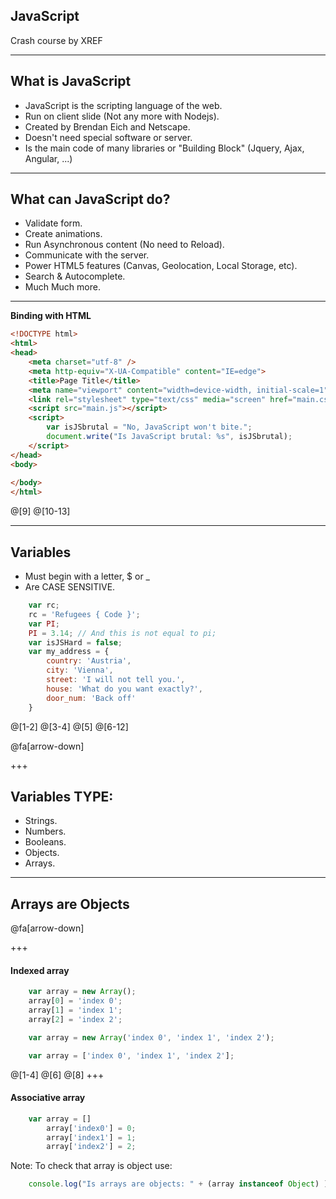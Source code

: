 ## JavaScript

Crash course by XREF

---

## What is JavaScript

- JavaScript is the scripting language of the web.
- Run on client slide (Not any more with Nodejs).
- Created by Brendan Eich and Netscape.
- Doesn't need special software or server.
- Is the main code of many libraries or "Building Block" (Jquery, Ajax, Angular, ...)

---

## What can JavaScript do?

- Validate form.
- Create animations.
- Run Asynchronous content (No need to Reload).
- Communicate with the server.
- Power HTML5 features (Canvas, Geolocation, Local Storage, etc).
- Search & Autocomplete.
- Much Much more.

---

**Binding with HTML**

```HTML
<!DOCTYPE html>
<html>
<head>
    <meta charset="utf-8" />
    <meta http-equiv="X-UA-Compatible" content="IE=edge">
    <title>Page Title</title>
    <meta name="viewport" content="width=device-width, initial-scale=1">
    <link rel="stylesheet" type="text/css" media="screen" href="main.css" />
    <script src="main.js"></script>
    <script>
        var isJSbrutal = "No, JavaScript won't bite.";
        document.write("Is JavaScript brutal: %s", isJSbrutal);
    </script>
</head>
<body>
    
</body>
</html>
```
@[9]
@[10-13]

---
## Variables

- Must begin with a letter, $ or _
- Are CASE SENSITIVE.
```Javascript
    var rc;
    rc = 'Refugees { Code }';
    var PI;
    PI = 3.14; // And this is not equal to pi;
    var isJSHard = false;
    var my_address = {
        country: 'Austria',
        city: 'Vienna',
        street: 'I will not tell you.',
        house: 'What do you want exactly?',
        door_num: 'Back off'
    }
```
@[1-2]
@[3-4]
@[5]
@[6-12]

@fa[arrow-down]

+++

## Variables TYPE:
- Strings.
- Numbers.
- Booleans.
- Objects.
- Arrays.

---

## Arrays are Objects

@fa[arrow-down]

+++
#### Indexed array
```Javascript
    var array = new Array();
    array[0] = 'index 0';
    array[1] = 'index 1';
    array[2] = 'index 2';

    var array = new Array('index 0', 'index 1', 'index 2');

    var array = ['index 0', 'index 1', 'index 2'];
```
@[1-4]
@[6]
@[8]
+++
#### Associative array
```Javascript
    var array = []
        array['index0'] = 0;
        array['index1'] = 1;
        array['index2'] = 2;
```

Note: To check that array is object use:
```javascript
    console.log("Is arrays are objects: " + (array instanceof Object) );
```
